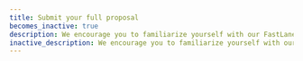 ```yaml
---
title: Submit your full proposal
becomes_inactive: true
description: We encourage you to familiarize yourself with our FastLane guide.
inactive_description: We encourage you to familiarize yourself with our FastLane guide.
---
```

